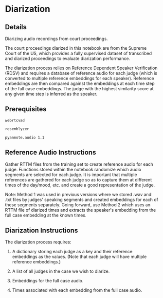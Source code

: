 # Diarization

## Details
Diarizing audio recordings from court proceedings.

The court proceedings diarized in this notebook are from the Supreme Court of the US, which provides a fully supervised dataset of transcribed and diarized proceedings to evaluate diarization performance.

The diarization process relies on Reference Dependent Speaker Verification (RDSV) and requires a database of reference audio for each judge (which is converted to multiple reference embeddings for each speaker). Reference embeddings are then compared against the embeddings at each time step of the full case embeddings. The judge with the highest similarity score at any given time step is inferred as the speaker.

## Prerequisites

`webrtcvad`

`resemblyzer`

`pyannote.audio 1.1`

## Reference Audio Instructions

Gather RTTM files from the training set to create reference audio for each judge. Functions stored within the notebook randomize which audio segments are selected for each judge. It is important that multiple references are gathered for each judge so as to capture them at different times of the day/mood, etc. and create a good representation of the judge.

Note: Method 1 was used in previous versions where we stored .wav and .txt files by judges' speaking segments and created embeddings for each of these segments separately. Going forward, use Method 2 which uses an RTTM file of diarized times and extracts the speaker's embedding from the full case embedding at the known times.

## Diarization Instructions

The diarization process requires:

1) A dictionary storing each judge as a key and their reference embeddings as the values. (Note that each judge will have multiple reference embeddings.)

2) A list of all judges in the case we wish to diarize.

3) Embeddings for the full case audio.

4) Times associated with each embedding from the full case audio.

